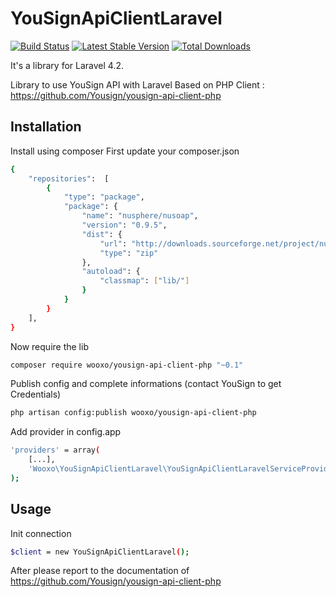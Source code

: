 # YouSignApiClientLaravel

[![Build Status](https://travis-ci.org/wooxo/YouSignApiClientLaravel.svg?branch=master)](https://travis-ci.org/wooxo/YouSignApiClientLaravel)
[![Latest Stable Version](https://poser.pugx.org/wooxo/yousign-api-client-laravel/v/stable.png)](https://packagist.org/packages/wooxo/yousign-api-client-laravel) [![Total Downloads](https://poser.pugx.org/wooxo/yousign-api-client-laravel/downloads.png)](https://packagist.org/packages/wooxo/ovh-swift-laravel)

It's a library for Laravel 4.2.

Library to use YouSign API with Laravel
Based on PHP Client : https://github.com/Yousign/yousign-api-client-php

Installation
------------

Install using composer
First update your composer.json
```bash
{
    "repositories":  [
        {
            "type": "package",
            "package": {
                "name": "nusphere/nusoap",
                "version": "0.9.5",
                "dist": {
                    "url": "http://downloads.sourceforge.net/project/nusoap/nusoap/0.9.5/nusoap-0.9.5.zip",
                    "type": "zip"
                },
                "autoload": {
                    "classmap": ["lib/"]
                }
            }
        }
    ],
}
```
Now require the lib
```bash
composer require wooxo/yousign-api-client-php "~0.1"
```

Publish config and complete informations (contact YouSign to get Credentials)
```bash
php artisan config:publish wooxo/yousign-api-client-php
```

Add provider in config.app
```bash
'providers' = array(
    [...],
    'Wooxo\YouSignApiClientLaravel\YouSignApiClientLaravelServiceProvider'
);
```

Usage
------------

Init connection
```bash
$client = new YouSignApiClientLaravel();
```

After please report to the documentation of https://github.com/Yousign/yousign-api-client-php 